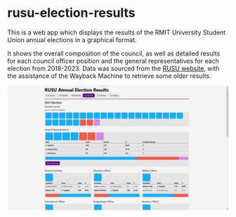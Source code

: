 # rusu-election-results

This is a web app which displays the results of the RMIT University Student Union annual elections
in a graphical format.

It shows the overall composition of the council, as well as detailed results for each council
officer position and the general representatives for each election from 2018-2023. Data was sourced
from the [RUSU website](https://rusu.rmit.edu.au/), with the assistance of the Wayback Machine to
retrieve some older results.

![Screenshot of the website, displaying the 2021 results](screenshot.png)
